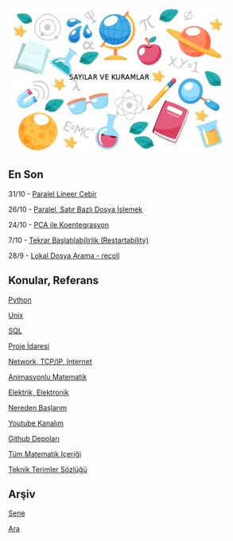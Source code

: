 
![](sk.jpg)

## En Son

31/10 - [Paralel Lineer Cebir](https://burakbayramli.github.io/dersblog/sk/2022/11/paralel-lineer-cebir.html)

26/10 - [Paralel, Satır Bazlı Dosya İşlemek](https://burakbayramli.github.io/dersblog/sk/2016/02/toptan-islemler-paralelizasyon.html#csv)

24/10 - [PCA ile Koentegrasyon](https://burakbayramli.github.io/dersblog/tser/tser_030_coint/koentegrasyon__cointegration_.html#pca)

7/10 - [Tekrar Başlatılabilirlik (Restartability)](https://burakbayramli.github.io/dersblog/sk/2016/02/toptan-islemler-paralelizasyon.html#restart)

28/9 - [Lokal Dosya Arama - recoll](https://burakbayramli.github.io/dersblog/sk/2011/08/lokal-dosya-arama-recoll.html)

## Konular, Referans

[Python](2016/01/python-dil-ogrenimi.html)

[Unix](2020/07/unix.html)

[SQL](2012/03/sql.html)

[Proje İdaresi](2020/07/proje-idaresi.html)

[Network, TCP/IP, Internet](2000/10/network.html)

[Animasyonlu Matematik](https://www.youtube.com/channel/UCx64ou5qw0Q9LLkwE8xSNEg)

[Elektrik, Elektronik](2020/08/elektronik.html)

[Nereden Başlarım](2019/01/nereden.html)

[Youtube Kanalım](https://www.youtube.com/channel/UCMAUsgUq5ODy8kMnJlUBUdQ)

[Github Depoları](https://github.com/burakbayramli)

[Tüm Matematik Içeriği](https://burakbayramli.github.io/dersblog/)

[Teknik Terimler Sözlüğü](https://burakbayramli.github.io/dersblog/algs/dict/teknik_terimler_sozlugu.html)

## Arşiv

[Sene](year.html)

[Ara](ara.html)

